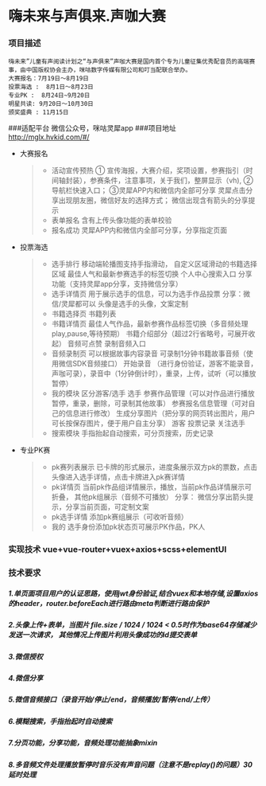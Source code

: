 # 嗨未来与声俱来.声咖大赛

### 项目描述
	嗨未来”儿童有声阅读计划之“与声俱来”声咖大赛是国内首个专为儿童征集优秀配音员的高端赛事，由中国版权协会主办，咪咕数字传媒有限公司和叮当配联合举办。
	大赛报名：7月19日～8月19日
	投票海选 :  8月1日～8月23日
	专业PK :  8月24日~9月20日
	明星共读: 9月20日～10月30日
	颁奖盛典 : 11月15日

###适配平台
	微信公众号，咪咕灵犀app
###项目地址
	http://mglx.hvkid.com/#/
* 大赛报名
	> * 活动宣传预热
		① 宣传海报，大赛介绍，奖项设置，参赛指引（时间轴封装），参赛条件，注意事项，关于我们，整屏显示（vh),
		②导航栏快速入口；
		③灵犀APP内和微信内全部可分享
		灵犀点击分享出现朋友圈，微信好友的选择方式；
		微信出现含有箭头的分享提示
	> * 表单报名
		含有上传头像功能的表单校验
	> * 报名成功
		灵犀APP内和微信内全部可分享，分享指定页面
* 投票海选
	> * 选手排行
		移动端轮播图支持手指滑动， 
		自定义区域滑动的书籍选择区域
		最佳人气和最新参赛选手的标签切换
		个人中心搜索入口
		分享功能（支持灵犀app分享，支持微信分享）         
	> * 选手详情页
		用于展示选手的信息，可以为选手作品投票
		分享：微信/灵犀都可以 头像是选手的头像，文案定制
	> * 书籍选择页
		书籍列表
	> * 书籍详情页
		最佳人气作品，最新参赛作品标签切换（多音频处理play,pause,等待预期）
		书籍介绍部分（超过2行省略号，可展开收起）
		音频可点赞
		录制音频入口
	> * 音频录制页
		可以根据故事内容录音
		可录制1分钟书籍故事音频（使用微信SDK音频接口）
		开始录音 （进行身份验证，游客不能录音，声咖可录），录音中（1分钟倒计时），重录，上传，试听（可以播放暂停）
	> * 我的模块
		区分游客/选手
		选手
		参赛作品管理（可以对作品进行播放暂停，重录，删除，可录制其他故事）
		参赛报名信息管理（可对自己的信息进行修改）
		生成分享图片（把分享的网页转出图片，用户可长按保存图片，便于用户自主分享）
		游客
		投票记录
		关注选手		
	>* 搜索模块
		手指抬起自动搜索，可分页搜索，历史记录
	
* 专业PK赛
	> * pk赛列表展示
		已卡牌的形式展示，进度条展示双方pk的票数，点击头像进入选手详情，点击卡牌进入pk赛详情
	> * pk详情页
		当前pk作品组详情展示，播放，当前pk作品详情展示可折叠， 其他pk组展示（音频不可播放）
		分享： 微信分享出箭头提示，分享当前页面，可定制文案
	> * pk选手详情
		添加pk赛组展示（可收听音频）
	> * 我的
		选手身份添加pk状态页可展示PK作品，PK人

### 实现技术 vue+vue-router+vuex+axios+scss+elementUI
### 技术要求
##### 1.单页面项目用户的认证思路，使用jwt身份验证,结合vuex和本地存储,设置axios的header，router.beforeEach进行路由meta判断进行路由保护
##### 2.头像上传+表单，当图片 file.size / 1024 / 1024 < 0.5时作为base64存储减少发送一次请求， 其他情况上传图片利用头像成功的id提交表单
##### 3.微信授权
##### 4.微信分享
##### 5.微信音频接口（录音开始/停止/end，音频播放/暂停/end/上传）
##### 6.模糊搜索，手指抬起时自动搜索
##### 7.分页功能，分享功能，音频处理功能抽象mixin
##### 8.多音频文件处理播放暂停时音乐没有声音问题（注意不是replay()的问题）30延时处理
